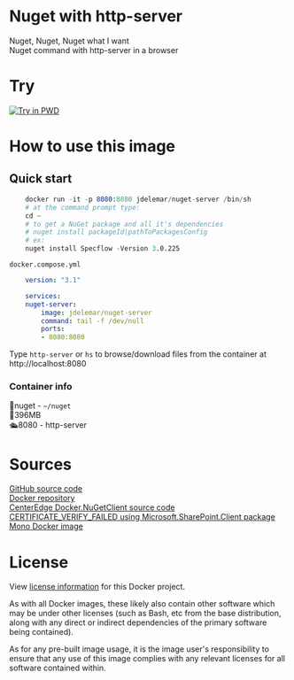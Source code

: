 # Nuget with http-server

Nuget, Nuget, Nuget what I want  
Nuget command with http-server in a browser  

# Try
[![Try in PWD](https://github.com/play-with-docker/stacks/raw/cff22438cb4195ace27f9b15784bbb497047afa7/assets/images/button.png)](http://play-with-docker.com/?stack=https://gist.githubusercontent.com/JDelemar/4c6ef899c98f3f52921881c646e9f0aa/raw/34c7765cebcdfe8445c14df1e2062bdcb309d4bd/nuget-server.yml)  

# How to use this image
## Quick start
```s
    docker run -it -p 8080:8080 jdelemar/nuget-server /bin/sh
    # at the command prompt type:
    cd ~
    # to get a NuGet package and all it's dependencies
    # nuget install packageId|pathToPackagesConfig
    # ex:
    nuget install Specflow -Version 3.0.225
```

`docker.compose.yml`
```yml
    version: "3.1"

    services:
    nuget-server:
        image: jdelemar/nuget-server
        command: tail -f /dev/null
        ports:
        - 8080:8080
```  

Type `http-server` or `hs` to browse/download files from the container at http://localhost:8080  

### Container info
📂nuget - `~/nuget`  
📏396MB  
🛳8080 - http-server  

# Sources
[GitHub source code](https://github.com/JDelemar/dockerfiles/tree/master/nuget-server)  
[Docker repository](https://hub.docker.com/r/jdelemar/nuget-server)  
[CenterEdge Docker.NuGetClient source code](https://github.com/CenterEdge/Docker.NuGetClient)  
[CERTIFICATE_VERIFY_FAILED using Microsoft.SharePoint.Client package](https://github.com/Docker-Hub-frolvlad/docker-alpine-mono/issues/7)  
[Mono Docker image](https://github.com/mono/docker)

# License
View [license information](https://github.com/JDelemar/dockerfiles/blob/master/LICENSE) for this Docker project.  

As with all Docker images, these likely also contain other software which may be under other licenses (such as Bash, etc from the base distribution, along with any direct or indirect dependencies of the primary software being contained).  

As for any pre-built image usage, it is the image user's responsibility to ensure that any use of this image complies with any relevant licenses for all software contained within.  
